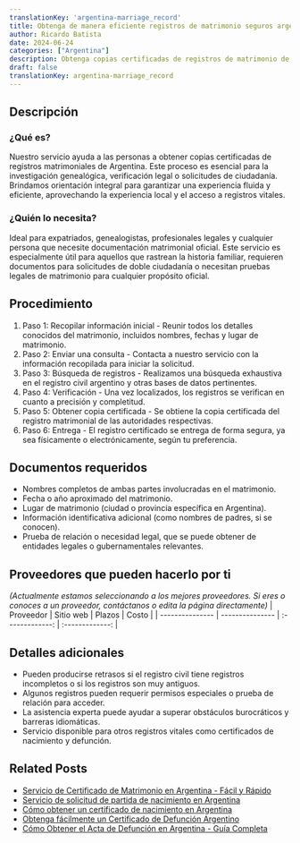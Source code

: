 ```yaml
---
translationKey: 'argentina-marriage_record'
title: Obtenga de manera eficiente registros de matrimonio seguros argentinos
author: Ricardo Batista
date: 2024-06-24
categories: ["Argentina"]
description: Obtenga copias certificadas de registros de matrimonio de Argentina con nuestra orientación experta. Ideal para genealogía, uso legal y personal.
draft: false
translationKey: argentina-marriage_record
---
```


## Descripción
### ¿Qué es?
Nuestro servicio ayuda a las personas a obtener copias certificadas de registros matrimoniales de Argentina. Este proceso es esencial para la investigación genealógica, verificación legal o solicitudes de ciudadanía. Brindamos orientación integral para garantizar una experiencia fluida y eficiente, aprovechando la experiencia local y el acceso a registros vitales.

### ¿Quién lo necesita?
Ideal para expatriados, genealogistas, profesionales legales y cualquier persona que necesite documentación matrimonial oficial. Este servicio es especialmente útil para aquellos que rastrean la historia familiar, requieren documentos para solicitudes de doble ciudadanía o necesitan pruebas legales de matrimonio para cualquier propósito oficial.

## Procedimiento

1. Paso 1: Recopilar información inicial - Reunir todos los detalles conocidos del matrimonio, incluidos nombres, fechas y lugar de matrimonio.
2. Paso 2: Enviar una consulta - Contacta a nuestro servicio con la información recopilada para iniciar la solicitud.
3. Paso 3: Búsqueda de registros - Realizamos una búsqueda exhaustiva en el registro civil argentino y otras bases de datos pertinentes.
4. Paso 4: Verificación - Una vez localizados, los registros se verifican en cuanto a precisión y completitud.
5. Paso 5: Obtener copia certificada - Se obtiene la copia certificada del registro matrimonial de las autoridades respectivas.
6. Paso 6: Entrega - El registro certificado se entrega de forma segura, ya sea físicamente o electrónicamente, según tu preferencia.

## Documentos requeridos

- Nombres completos de ambas partes involucradas en el matrimonio.
- Fecha o año aproximado del matrimonio.
- Lugar de matrimonio (ciudad o provincia específica en Argentina).
- Información identificativa adicional (como nombres de padres, si se conocen).
- Prueba de relación o necesidad legal, que se puede obtener de entidades legales o gubernamentales relevantes.

## Proveedores que pueden hacerlo por ti
_(Actualmente estamos seleccionando a los mejores proveedores. Si eres o conoces a un proveedor, contáctanos o edita la página directamente)_
| Proveedor       |     Sitio web    |     Plazos       |       Costo     |
| --------------- | --------------- |  :-------------: | :-------------: |

## Detalles adicionales

- Pueden producirse retrasos si el registro civil tiene registros incompletos o si los registros son muy antiguos.
- Algunos registros pueden requerir permisos especiales o prueba de relación para acceder.
- La asistencia experta puede ayudar a superar obstáculos burocráticos y barreras idiomáticas.
- Servicio disponible para otros registros vitales como certificados de nacimiento y defunción.
## Related Posts

- [Servicio de Certificado de Matrimonio en Argentina - Fácil y Rápido](https://tramitit.com/spanish/guides/argentina/certificado_de_matrimonio/)
- [Servicio de solicitud de partida de nacimiento en Argentina](https://tramitit.com/spanish/guides/argentina/certificado_de_nacimiento/)
- [Cómo obtener un certificado de nacimiento en Argentina](https://tramitit.com/spanish/guides/argentina/partida_de_nacimiento/)
- [Obtenga fácilmente un Certificado de Defunción Argentino](https://tramitit.com/spanish/guides/argentina/certificado_de_defunción/)
- [Cómo Obtener el Acta de Defunción en Argentina - Guía Completa](https://tramitit.com/spanish/guides/argentina/partida_de_defunción/)